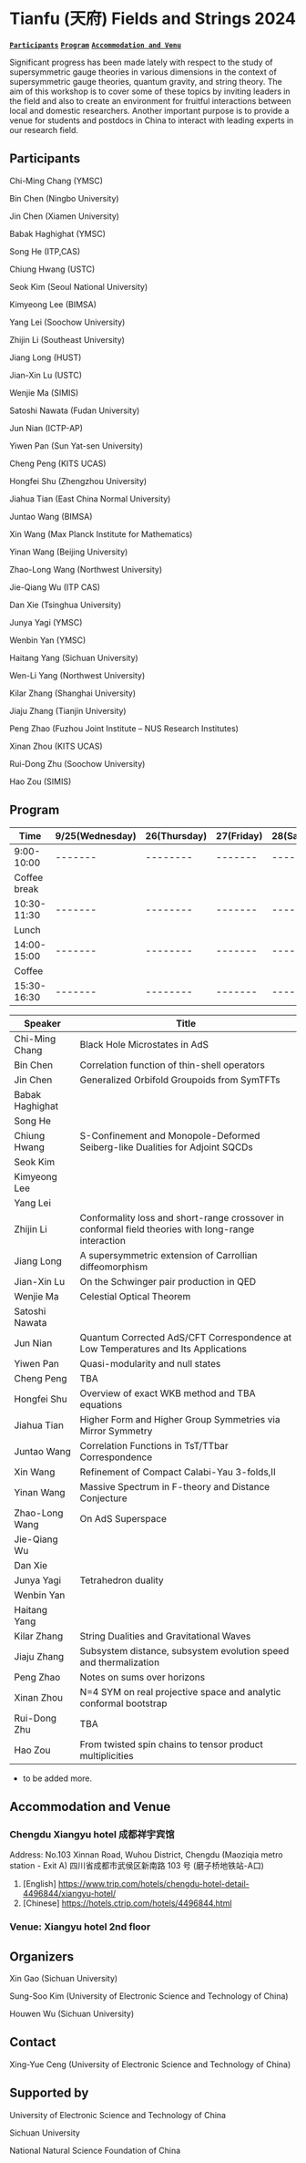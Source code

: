 # Tianfu (天府) Fields and Strings 2024
**[`Participants`](#Participants)** **[`Program`](#Program)**  **[`Accommodation and Venu`](#Accommodation-and-Venue)**

Significant progress has been made lately with respect to the study of supersymmetric gauge theories in various dimensions in the context of supersymmetric gauge theories, quantum gravity, and string theory. The aim of this workshop is to cover some of these topics by inviting leaders in the field and also to create an environment for fruitful interactions between local and domestic researchers. Another important purpose is to provide a venue for students and postdocs in China to interact with leading experts in our research field.


## Participants
Chi-Ming Chang (YMSC)

Bin Chen (Ningbo University)

Jin Chen (Xiamen University)

Babak Haghighat (YMSC)

Song He (ITP,CAS)

Chiung Hwang (USTC)

Seok Kim (Seoul National University)

Kimyeong Lee (BIMSA)

Yang Lei (Soochow University)

Zhijin Li (Southeast University)

Jiang Long (HUST)

Jian-Xin Lu (USTC)

Wenjie Ma (SIMIS)

Satoshi Nawata (Fudan University)

Jun Nian (ICTP-AP)

Yiwen Pan (Sun Yat-sen University) 

Cheng Peng (KITS UCAS)

Hongfei Shu (Zhengzhou University)

Jiahua Tian (East China Normal University)

Juntao Wang (BIMSA)

Xin Wang (Max Planck Institute for Mathematics)

Yinan Wang (Beijing University)

Zhao-Long Wang (Northwest University)

Jie-Qiang Wu (ITP CAS)

Dan Xie (Tsinghua University)

Junya Yagi (YMSC)

Wenbin Yan (YMSC)

Haitang Yang (Sichuan University)

Wen-Li Yang (Northwest University) 

Kilar Zhang (Shanghai University)

Jiaju Zhang (Tianjin University)

Peng Zhao  (Fuzhou Joint Institute – NUS Research Institutes)

Xinan Zhou (KITS UCAS)

Rui-Dong Zhu (Soochow University)

Hao Zou (SIMIS)

## Program

 Time |9/25(Wednesday)   | 26(Thursday) |27(Friday)   | 28(Saturday) | 29(Sunday) |
| -------- | ------- |-------- | ------- |-------- |-------- |
| 9:00-10:00  |-------     |-------- | ------- |-------- |-------- |
|     Coffee break|
| 10:30-11:30|-------  |-------- | ------- |-------- |-------- |
|    Lunch |
| 14:00-15:00 | -------    |-------- | ------- |-------- |Free discussion |
|    Coffee |
| 15:30-16:30 |  -------   |-------- | ------- |-------- ||


 Speaker |Title|
 | -------- | ------- |
|Chi-Ming Chang|Black Hole Microstates in AdS|
|Bin Chen|Correlation function of thin-shell operators|
|Jin Chen|Generalized Orbifold Groupoids from SymTFTs|
|Babak Haghighat| |
|Song He| |
|Chiung Hwang|S-Confinement and Monopole-Deformed Seiberg-like Dualities for Adjoint SQCDs|
|Seok Kim| |
|Kimyeong Lee||
|Yang Lei||
|Zhijin Li|Conformality loss and short-range crossover in conformal field theories with long-range interaction |
|Jiang Long|A supersymmetric extension of Carrollian diffeomorphism|
|Jian-Xin Lu|On the Schwinger pair production in QED|
|Wenjie Ma|Celestial Optical Theorem|
|Satoshi Nawata||
|Jun Nian|Quantum Corrected AdS/CFT Correspondence at Low Temperatures and Its Applications|
|Yiwen Pan|Quasi-modularity and null states|
|Cheng Peng|TBA|
|Hongfei Shu|Overview of exact WKB method and TBA equations|
|Jiahua Tian|Higher Form and Higher Group Symmetries via Mirror Symmetry|
|Juntao Wang|Correlation Functions in TsT/TTbar Correspondence|
|Xin Wang|Refinement of Compact Calabi-Yau 3-folds,II|
|Yinan Wang|Massive Spectrum in F-theory and Distance Conjecture|
|Zhao-Long Wang|On AdS Superspace|
|Jie-Qiang Wu||
|Dan Xie||
|Junya Yagi|Tetrahedron duality|
|Wenbin Yan||
|Haitang Yang||
|Kilar Zhang|String Dualities and Gravitational Waves|
|Jiaju Zhang|Subsystem distance, subsystem evolution speed and thermalization|
|Peng Zhao|Notes on sums over horizons|
|Xinan Zhou|N=4 SYM on real projective space and analytic conformal bootstrap|
|Rui-Dong Zhu|TBA|
|Hao Zou|From twisted spin chains to tensor product multiplicities|
- to be added more.

## Accommodation and Venue
### Chengdu Xiangyu hotel 成都祥宇宾馆
  
  Address: No.103 Xinnan Road, Wuhou District, Chengdu (Maoziqia metro station - Exit A) 四川省成都市武侯区新南路 103 号	 (磨子桥地铁站-A口)
  
  1. [English] https://www.trip.com/hotels/chengdu-hotel-detail-4496844/xiangyu-hotel/
  1. [Chinese] https://hotels.ctrip.com/hotels/4496844.html

### Venue: Xiangyu hotel 2nd floor

##  Organizers 
Xin Gao (Sichuan University)

Sung-Soo Kim (University of Electronic Science and Technology of China)

Houwen Wu (Sichuan University)

## Contact
Xing-Yue Ceng (University of Electronic Science and Technology of China)

## Supported by
University of Electronic Science and Technology of China

Sichuan University

National Natural Science Foundation of China
